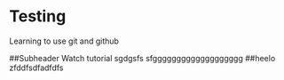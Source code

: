 # Testing
Learning to use git and github

##Subheader
Watch tutorial
sgdgsfs
sfggggggggggggggggggg
##heelo
zfddfsdfadfdfs